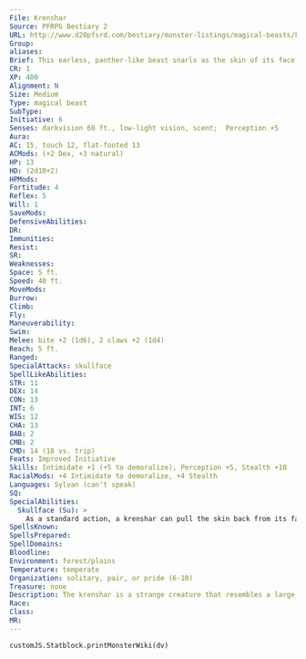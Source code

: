 ```yaml
---
File: Krenshar
Source: PFRPG Bestiary 2
URL: http://www.d20pfsrd.com/bestiary/monster-listings/magical-beasts/krenshar
Group: 
aliases: 
Brief: This earless, panther-like beast snarls as the skin of its face twitches, then peels back to reveal the bone and flesh beneath.
CR: 1
XP: 400
Alignment: N
Size: Medium
Type: magical beast
SubType: 
Initiative: 6
Senses: darkvision 60 ft., low-light vision, scent;  Perception +5
Aura: 
AC: 15, touch 12, flat-footed 13
ACMods: (+2 Dex, +3 natural)
HP: 13
HD: (2d10+2)
HPMods: 
Fortitude: 4
Reflex: 5
Will: 1
SaveMods: 
DefensiveAbilities: 
DR: 
Immunities: 
Resist: 
SR: 
Weaknesses: 
Space: 5 ft.
Speed: 40 ft.
MoveMods: 
Burrow: 
Climb: 
Fly: 
Maneuverability: 
Swim: 
Melee: bite +2 (1d6), 2 claws +2 (1d4)
Reach: 5 ft.
Ranged: 
SpecialAttacks: skullface
SpellLikeAbilities: 
STR: 11
DEX: 14
CON: 13
INT: 6
WIS: 12
CHA: 13
BAB: 2
CMB: 2
CMD: 14 (18 vs. trip)
Feats: Improved Initiative
Skills: Intimidate +1 (+5 to demoralize), Perception +5, Stealth +10
RacialMods: +4 Intimidate to demoralize, +4 Stealth
Languages: Sylvan (can't speak)
SQ: 
SpecialAbilities:
  Skullface (Su): >
    As a standard action, a krenshar can pull the skin back from its face, revealing the musculature and bony structures of its skull. This counts as using Intimidate to demoralize an opponent, and is an extraordinary ability. The krenshar can emit a loud screech while peeling back its skin, causing potent fear in a single creature within 100 feet that can see the krenshar. The targeted creature must make a DC 12 Will save or become frightened (if the target has 6 or fewer Hit Dice) or shaken (if the target has more than 6 Hit Dice) for 1d4 rounds. A creature that successfully saves cannot be affected again by the same krenshar's skullface ability for 24 hours. This is a sonic, mind-affecting fear effect. The save DC is Charisma-based.
SpellsKnown: 
SpellsPrepared: 
SpellDomains: 
Bloodline: 
Environment: forest/plains
Temperature: temperate
Organization: solitary, pair, or pride (6-10)
Treasure: none
Description: The krenshar is a strange creature that resembles a large but earless hunting cat, save that it can retract the fur and skin on its face to reveal the glistening skull and musculature underneath. Combined with its strange, keening wail, this horrifying display is enough to paralyze prey and send formidable opponents running.  Krenshar's retractable skin allows it to dine on carrion with a lower risk of picking up disease-carrying vermin, much like a vulture's bare head and neck. When the creature finishes eating, restoring the facial skin to its normal position scrapes off gore and clinging bugs. The ability to retract their skin is demonstrated in other contexts as well-male krenshars bare their skulls at rivals as a challenge over mates, females use this ability to ward off undesired suitors, and hunting adults use it to scare prey into ambushes.  Though krenshars generally prefer to stalk herd animals like deer or cattle, they have no qualms about taking on humanoids when food is scarce. They average 4 to 5 feet in length and weigh approximately 175 pounds.  Scholars have long debated the confusing nature of krenshar intelligence. While clearly more intelligent than mere animals, the creatures seem to lack all but the most rudimentary language of snarls and yowls, and aside from the scare tactics that make them notorious, tend to behave much like mundane cats or wolves, even going so far as to occasionally be befriended by rangers or druids. Those who deny krenshars' intelligence, however, need only look into their strange violet eyes or observe the ease with which they manipulate and outmaneuver their prey to realize their folly-an error few make twice.
Race: 
Class: 
MR: 
---
```

```dataviewjs
customJS.Statblock.printMonsterWiki(dv)
```
